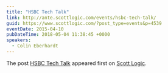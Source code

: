 ```yaml
---
title: "HSBC Tech Talk"
link: http://ante.scottlogic.com/events/hsbc-tech-talk/
guid: https://www.scottlogic.com/?post_type=events&p=4539
eventDate: 2015-04-10
pubDateTime: 2018-05-04 11:38:45 +0000
speakers:
  - Colin Eberhardt
---
```


<p>The post <a rel="nofollow" href="http://ante.scottlogic.com/events/hsbc-tech-talk/">HSBC Tech Talk</a> appeared first on <a rel="nofollow" href="http://ante.scottlogic.com">Scott Logic</a>.</p>